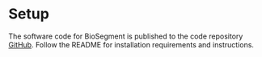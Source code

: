 # Setup

The software code for BioSegment is published to the code repository [GitHub](https://github.com/vibbic/biosegment). Follow the README for installation requirements and instructions.
